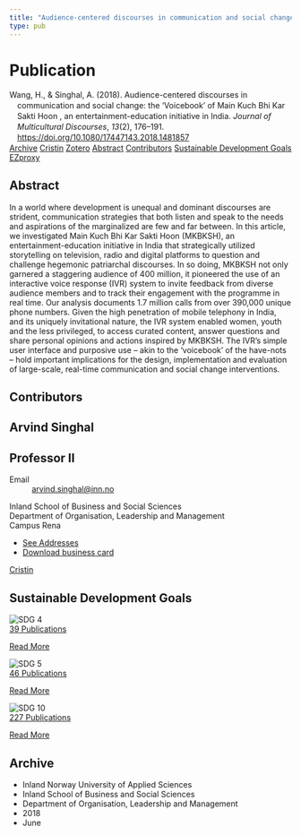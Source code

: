 ```yaml
---
title: "Audience-centered discourses in communication and social change: the ‘Voicebook’ of Main Kuch Bhi Kar Sakti Hoon , an entertainment-education initiative in India"
type: pub
---
```

<h1>Publication</h1>
<article id="csl-bib-container-DIPSMHS8" class="csl-bib-container">
  <div class="csl-bib-body" style="line-height: 1.35; padding-left: 1em; text-indent:-1em;">
  <div class="csl-entry">Wang, H., &amp; Singhal, A. (2018). Audience-centered discourses in communication and social change: the &#x2018;Voicebook&#x2019; of Main Kuch Bhi Kar Sakti Hoon , an entertainment-education initiative in India. <i>Journal of Multicultural Discourses</i>, <i>13</i>(2), 176&#x2013;191. <a href="https://doi.org/10.1080/17447143.2018.1481857">https://doi.org/10.1080/17447143.2018.1481857</a></div>
</div>
  <div class="csl-bib-buttons">
    <a href="#taxonomy-article-DIPSMHS8" class="csl-bib-button">Archive</a>
    <a href="https://app.cristin.no/results/show.jsf?id=1593280" alt="Cristin URL" class="csl-bib-button">Cristin</a>
    <a href="http://zotero.org/groups/5022929/items/DIPSMHS8" alt="Zotero URL" class="csl-bib-button">Zotero</a>
    <a href="#abstract-article-DIPSMHS8" class="csl-bib-button">Abstract</a>
    <a href="#contributors-article-DIPSMHS8" class="csl-bib-button">Contributors</a>
    <a href="#sdg-article-DIPSMHS8" class="csl-bib-button">Sustainable Development Goals</a>
    <a href="http://ezproxy.inn.no/login?url=https://doi.org/10.1080/17447143.2018.1481857" class="csl-bib-button">EZproxy</a>
  </div>
  <div id="csl-bib-meta-container-DIPSMHS8"></div>
</article>
<div id="csl-bib-meta-DIPSMHS8" class="csl-bib-meta">
  <article id="abstract-article-DIPSMHS8" class="abstract-article">
    <h1>Abstract</h1>
    In a world where development is unequal and dominant discourses are strident, communication strategies that both listen and speak to the needs and aspirations of the marginalized are few and far between. In this article, we investigated Main Kuch Bhi Kar Sakti Hoon (MKBKSH), an entertainment-education initiative in India that strategically utilized storytelling on television, radio and digital platforms to question and challenge hegemonic patriarchal discourses. In so doing, MKBKSH not only garnered a staggering audience of 400 million, it pioneered the use of an interactive voice response (IVR) system to invite feedback from diverse audience members and to track their engagement with the programme in real time. Our analysis documents 1.7 million calls from over 390,000 unique phone numbers. Given the high penetration of mobile telephony in India, and its uniquely invitational nature, the IVR system enabled women, youth and the less privileged, to access curated content, answer questions and share personal opinions and actions inspired by MKBKSH. The IVR’s simple user interface and purposive use – akin to the ‘voicebook’ of the have-nots – hold important implications for the design, implementation and evaluation of large-scale, real-time communication and social change interventions.
  </article>
  <article id="contributors-article-DIPSMHS8" class="contributors-article">
    <h1>Contributors</h1>
    <div class="personas">
<div class="vrtx-hinn-person-card">
<div class="photo">
<i class="lar la-user-circle missing-person"></i>
</div>
<div class="info">
<hgroup><h1>Arvind Singhal</h1>
<h2>Professor II</h2>
</hgroup><dl>
<dt>Email</dt>
<dd>
<a href="mailto:arvind.singhal@inn.no">arvind.singhal@inn.no</a>
</dd>
</dl>
<p>
Inland School of Business and Social Sciences<br>
Department of Organisation, Leadership and Management<br>
Campus Rena
</p>
<ul class="vrtx-hinn-links">
<li><a href="https://www.inn.no/english/find-an-employee/arvind-singhal.html#vrtx-hinn-addresses">See Addresses</a></li>
<li><a href="https://www.inn.no/english/find-an-employee/arvind-singhal.html?vrtx=vcf">Download business card</a></li>
</ul>
</div>
</div>
<a href="https://app.cristin.no/persons/show.jsf?id=863653" alt="Cristin URL" class="personas-cristin">Cristin</a>
</div>
  </article>
  <article id="sdg-article-DIPSMHS8" class="sdg-article">
    <h1>Sustainable Development Goals</h1>
    <div class="sdg-container"><div id="sdg4" class="sdg">
<img src="{{< params subfolder >}}images/sdg/sdg04_en.png" class="image" alt="SDG 4">
<div class="sdg-overlay">
<a href="{{< params subfolder >}}en/archive/?sdg=4#archive" class="sdg-publication-count"><span>39</span> Publications</a>
<p><a href="https://sdgs.un.org/goals/goal4" class="sdg-read-more">Read More</a></p>
</div>
</div> <div id="sdg5" class="sdg">
<img src="{{< params subfolder >}}images/sdg/sdg05_en.png" class="image" alt="SDG 5">
<div class="sdg-overlay">
<a href="{{< params subfolder >}}en/archive/?sdg=5#archive" class="sdg-publication-count"><span>46</span> Publications</a>
<p><a href="https://sdgs.un.org/goals/goal5" class="sdg-read-more">Read More</a></p>
</div>
</div> <div id="sdg10" class="sdg">
<img src="{{< params subfolder >}}images/sdg/sdg10_en.png" class="image" alt="SDG 10">
<div class="sdg-overlay">
<a href="{{< params subfolder >}}en/archive/?sdg=10#archive" class="sdg-publication-count"><span>227</span> Publications</a>
<p><a href="https://sdgs.un.org/goals/goal10" class="sdg-read-more">Read More</a></p>
</div>
</div></div>
  </article>
  <article id="taxonomy-article-DIPSMHS8" class="taxonomy-article">
    <h1>Archive</h1>
    <ul>
      <li>Inland Norway University of Applied Sciences</li>
      <li>Inland School of Business and Social Sciences</li>
      <li>Department of Organisation, Leadership and Management</li>
      <li>2018</li>
      <li>June</li>
    </ul>
  </article>
</div>
